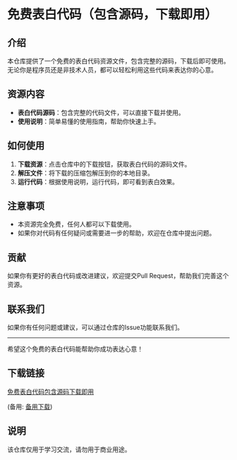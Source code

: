 # 免费表白代码（包含源码，下载即用）

## 介绍

本仓库提供了一个免费的表白代码资源文件，包含完整的源码，下载后即可使用。无论你是程序员还是非技术人员，都可以轻松利用这些代码来表达你的心意。

## 资源内容

- **表白代码源码**：包含完整的代码文件，可以直接下载并使用。
- **使用说明**：简单易懂的使用指南，帮助你快速上手。

## 如何使用

1. **下载资源**：点击仓库中的下载按钮，获取表白代码的源码文件。
2. **解压文件**：将下载的压缩包解压到你的本地目录。
3. **运行代码**：根据使用说明，运行代码，即可看到表白效果。

## 注意事项

- 本资源完全免费，任何人都可以下载使用。
- 如果你对代码有任何疑问或需要进一步的帮助，欢迎在仓库中提出问题。

## 贡献

如果你有更好的表白代码或改进建议，欢迎提交Pull Request，帮助我们完善这个资源。

## 联系我们

如果你有任何问题或建议，可以通过仓库的Issue功能联系我们。

---

希望这个免费的表白代码能帮助你成功表达心意！

## 下载链接
[免费表白代码包含源码下载即用](https://pan.quark.cn/s/4a6bddc0c0e9) 

(备用: [备用下载](https://pan.baidu.com/s/1_pW7MhDoTXrWnDhHIAWirg?pwd=1234))

## 说明

该仓库仅用于学习交流，请勿用于商业用途。
